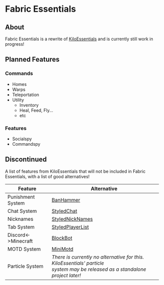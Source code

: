 # Fabric Essentials

## About
Fabric Essentials is a rewrite of [KiloEssentials](https://github.com/KiloCraft/KiloEssentials) and is currently still work in progress!

## Planned Features
### Commands
- Homes
- Warps
- Teleportation
- Utility
  - Inventory
  - Heal, Feed, Fly...
  - etc 

### Features
- Socialspy
- Commandspy

## Discontinued
A list of features from KiloEssentials that will not be included in Fabric Essentials, with a list of good alternatives!

| Feature             | Alternative                                                                                                                       |
|---------------------|-----------------------------------------------------------------------------------------------------------------------------------|
| Punishment System   | [BanHammer](https://modrinth.com/mod/banhammer)                                                                                   |
| Chat System         | [StyledChat](https://modrinth.com/mod/styled-chat)                                                                                |
| Nicknames           | [StyledNickNames](https://modrinth.com/mod/styled-nicknames)                                                                      |
| Tab System          | [StyledPlayerList](https://modrinth.com/mod/styledplayerlist)                                                                     |
| Discord<->Minecraft | [BlockBot](https://modrinth.com/mod/blockbot)                                                                                     |
| MOTD System         | [MiniMotd](https://modrinth.com/mod/minimotd)                                                                                     |
| Particle System     | *There is currently no alternative for this. KiloEssentials' particle<br/> system may be released as a standalone project later!* |
